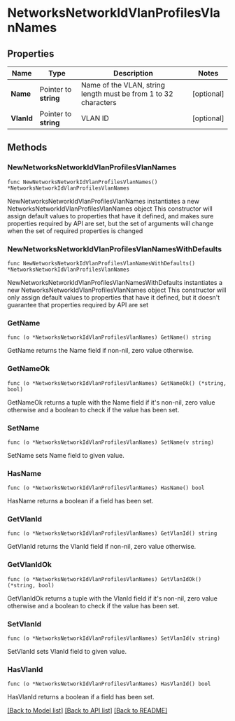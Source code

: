 # NetworksNetworkIdVlanProfilesVlanNames

## Properties

Name | Type | Description | Notes
------------ | ------------- | ------------- | -------------
**Name** | Pointer to **string** | Name of the VLAN, string length must be from 1 to 32 characters | [optional] 
**VlanId** | Pointer to **string** | VLAN ID | [optional] 

## Methods

### NewNetworksNetworkIdVlanProfilesVlanNames

`func NewNetworksNetworkIdVlanProfilesVlanNames() *NetworksNetworkIdVlanProfilesVlanNames`

NewNetworksNetworkIdVlanProfilesVlanNames instantiates a new NetworksNetworkIdVlanProfilesVlanNames object
This constructor will assign default values to properties that have it defined,
and makes sure properties required by API are set, but the set of arguments
will change when the set of required properties is changed

### NewNetworksNetworkIdVlanProfilesVlanNamesWithDefaults

`func NewNetworksNetworkIdVlanProfilesVlanNamesWithDefaults() *NetworksNetworkIdVlanProfilesVlanNames`

NewNetworksNetworkIdVlanProfilesVlanNamesWithDefaults instantiates a new NetworksNetworkIdVlanProfilesVlanNames object
This constructor will only assign default values to properties that have it defined,
but it doesn't guarantee that properties required by API are set

### GetName

`func (o *NetworksNetworkIdVlanProfilesVlanNames) GetName() string`

GetName returns the Name field if non-nil, zero value otherwise.

### GetNameOk

`func (o *NetworksNetworkIdVlanProfilesVlanNames) GetNameOk() (*string, bool)`

GetNameOk returns a tuple with the Name field if it's non-nil, zero value otherwise
and a boolean to check if the value has been set.

### SetName

`func (o *NetworksNetworkIdVlanProfilesVlanNames) SetName(v string)`

SetName sets Name field to given value.

### HasName

`func (o *NetworksNetworkIdVlanProfilesVlanNames) HasName() bool`

HasName returns a boolean if a field has been set.

### GetVlanId

`func (o *NetworksNetworkIdVlanProfilesVlanNames) GetVlanId() string`

GetVlanId returns the VlanId field if non-nil, zero value otherwise.

### GetVlanIdOk

`func (o *NetworksNetworkIdVlanProfilesVlanNames) GetVlanIdOk() (*string, bool)`

GetVlanIdOk returns a tuple with the VlanId field if it's non-nil, zero value otherwise
and a boolean to check if the value has been set.

### SetVlanId

`func (o *NetworksNetworkIdVlanProfilesVlanNames) SetVlanId(v string)`

SetVlanId sets VlanId field to given value.

### HasVlanId

`func (o *NetworksNetworkIdVlanProfilesVlanNames) HasVlanId() bool`

HasVlanId returns a boolean if a field has been set.


[[Back to Model list]](../README.md#documentation-for-models) [[Back to API list]](../README.md#documentation-for-api-endpoints) [[Back to README]](../README.md)


